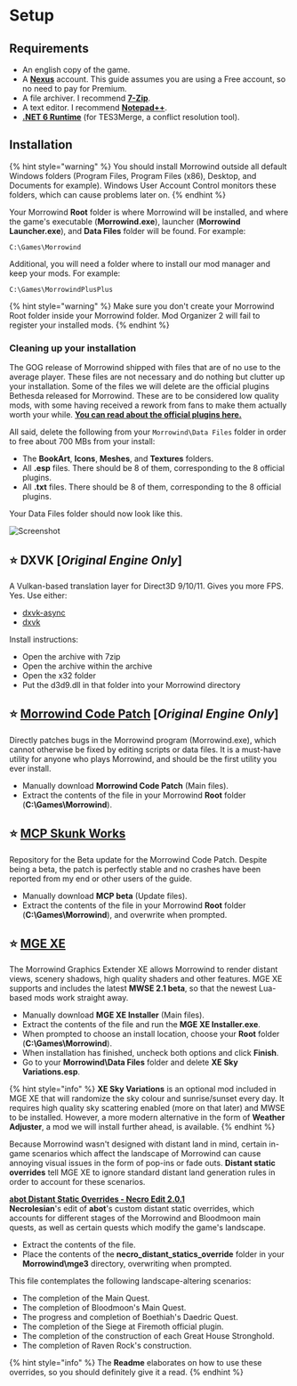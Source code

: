 # Setup

## Requirements

* An english copy of the game.
* A [**Nexus**](https://users.nexusmods.com/register) account. This guide assumes you are using a Free account, so no need to pay for Premium.
* A file archiver. I recommend [**7-Zip**](https://www.7-zip.org).
* A text editor. I recommend [**Notepad++**](https://notepad-plus-plus.org/downloads/v7.9.5/).
* [**.NET 6 Runtime**](https://dotnet.microsoft.com/en-us/download) (for TES3Merge, a conflict resolution tool).

## Installation

{% hint style="warning" %}
You should install Morrowind outside all default Windows folders (Program Files, Program Files (x86), Desktop, and Documents for example). Windows User Account Control monitors these folders, which can cause problems later on.
{% endhint %}

Your Morrowind **Root** folder is where Morrowind will be installed, and where the game's executable (**Morrowind.exe**), launcher (**Morrowind Launcher.exe**), and **Data Files** folder will be found. For example:

```text
C:\Games\Morrowind
```

Additional, you will need a folder where to install our mod manager and keep your mods. For example:

```text
C:\Games\MorrowindPlusPlus
```

{% hint style="warning" %}
Make sure you don't create your Morrowind Root folder inside your Morrowind folder. Mod Organizer 2 will fail to register your installed mods.
{% endhint %}

### Cleaning up your installation

The GOG release of Morrowind shipped with files that are of no use to the average player. These files are not necessary and do nothing but clutter up your installation. Some of the files we will delete are the official plugins Bethesda released for Morrowind. These are to be considered low quality mods, with some having received a rework from fans to make them actually worth your while. [**You can read about the official plugins here.**](https://en.uesp.net/wiki/Morrowind:Plugins)

All said, delete the following from your `Morrowind\Data Files` folder in order to free about 700 MBs from your install:

* The **BookArt**, **Icons**, **Meshes**, and **Textures** folders.
* All **.esp** files. There should be 8 of them, corresponding to the 8 official plugins.
* All **.txt** files. There should be 8 of them, corresponding to the 8 official plugins.

Your Data Files folder should now look like this.

![Screenshot](https://raw.githubusercontent.com/Sigourn/nerevarrising/master/pictures/Data_Files.png)

## ⭐ DXVK **[*Original Engine Only*]**

A Vulkan-based translation layer for Direct3D 9/10/11. Gives you more FPS. Yes. Use either:

* [dxvk-async](https://github.com/Sporif/dxvk-async/releases/latest)
* [dxvk](https://github.com/doitsujin/dxvk/releases/latest)

Install instructions:

* Open the archive with 7zip
* Open the archive within the archive
* Open the x32 folder
* Put the d3d9.dll in that folder into your Morrowind directory

## ⭐ [**Morrowind Code Patch**](https://www.nexusmods.com/morrowind/mods/19510) **[*Original Engine Only*]**

Directly patches bugs in the Morrowind program (Morrowind.exe), which cannot otherwise be fixed by editing scripts or data files. It is a must-have utility for anyone who plays Morrowind, and should be the first utility you ever install.

* Manually download **Morrowind Code Patch** (Main files).
* Extract the contents of the file in your Morrowind **Root** folder (**C:\Games\Morrowind**).

## ⭐ [**MCP Skunk Works**](https://www.nexusmods.com/morrowind/mods/26348)

Repository for the Beta update for the Morrowind Code Patch. Despite being a beta, the patch is perfectly stable and no crashes have been reported from my end or other users of the guide.

* Manually download **MCP beta** (Update files).
* Extract the contents of the file in your Morrowind **Root** folder (**C:\Games\Morrowind**), and overwrite when prompted.

## ⭐ [**MGE XE**](https://www.nexusmods.com/morrowind/mods/41102?)

The Morrowind Graphics Extender XE allows Morrowind to render distant views, scenery shadows, high quality shaders and other features. MGE XE supports and includes the latest **MWSE 2.1 beta**, so that the newest Lua-based mods work straight away.

* Manually download **MGE XE Installer** (Main files).
* Extract the contents of the file and run the **MGE XE Installer.exe**.
* When prompted to choose an install location, choose your **Root** folder (**C:\Games\Morrowind**).
* When installation has finished, uncheck both options and click **Finish**.
* Go to your **Morrowind\Data Files** folder and delete **XE Sky Variations.esp**.

{% hint style="info" %}
**XE Sky Variations** is an optional mod included in MGE XE that will randomize the sky colour and sunrise/sunset every day. It requires high quality sky scattering enabled (more on that later) and MWSE to be installed. However, a more modern alternative in the form of **Weather Adjuster**, a mod we will install further ahead, is available.
{% endhint %}

Because Morrowind wasn't designed with distant land in mind, certain in-game scenarios which affect the landscape of Morrowind can cause annoying visual issues in the form of pop-ins or fade outs. **Distant static overrides** tell MGE XE to ignore standard distant land generation rules in order to account for these scenarios.

[**abot Distant Static Overrides - Necro Edit 2.0.1**](https://www.dropbox.com/s/9rgwv9yjbipp5gi/Abot%20Distant%20Statics%20Overrides%20-%20Necro%20Edit%202.0.1.7z?dl=1)\
**Necrolesian**'s edit of **abot**'s custom distant static overrides, which accounts for different stages of the Morrowind and Bloodmoon main quests, as well as certain quests which modify the game's landscape.

* Extract the contents of the file.
* Place the contents of the **necro\_distant\_statics\_override** folder in your **Morrowind\mge3** directory, overwriting when prompted.

This file contemplates the following landscape-altering scenarios:

* The completion of the Main Quest.
* The completion of Bloodmoon's Main Quest.
* The progress and completion of Boethiah's Daedric Quest.
* The completion of the Siege at Firemoth official plugin.
* The completion of the construction of each Great House Stronghold.
* The completion of Raven Rock's construction.

{% hint style="info" %}
The **Readme** elaborates on how to use these overrides, so you should definitely give it a read.
{% endhint %}
